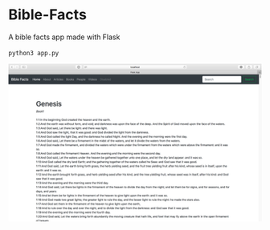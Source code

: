 # Bible-Facts
A bible facts app made with Flask

`python3 app.py`

![](https://github.com/TutorialDoctor/Bible-Facts/blob/master/static/images/screenshot.png?raw=true)
